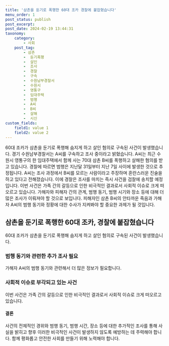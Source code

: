 ```yaml
---
title: '삼촌을 둔기로 폭행한 60대 조카 경찰에 붙잡혔습니다'
menu_order: 1
post_status: publish
post_excerpt: 
post_date: 2024-02-19 13:44:31
taxonomy:
    category:
        - 사회
    post_tag:
        - 삼촌
        -  둔기폭행
        -  살인
        -  조사
        -  경찰
        -  구속
        -  수원남부경찰서
        -  수원시
        -  영통구
        -  임대주택
        -  범행
        -  A씨
        -  B씨
        -  살해
        -  시신
custom_fields:
    field1: value 1
    field2: value 2
---
```


60대 조카가 삼촌을 둔기로 폭행해 숨지게 하고 살인 혐의로 구속된 사건이 발생했습니다. 경기 수원남부경찰서는 A씨를 구속하고 조사 중이라고 밝혔습니다. A씨는 최근 수원시 영통구의 한 임대주택에서 함께 사는 70대 삼촌 B씨를 폭행하고 살해한 혐의를 받고 있습니다. 
경찰에 따르면 범행은 지난달 31일부터 지난 7일 사이에 발생한 것으로 추정됩니다. A씨는 조사 과정에서 B씨를 모르는 사람이라고 주장하며 혼란스러운 진술을 하고 있다고 전해졌습니다. 이에 경찰은 조사를 마치는 즉시 사건을 검찰에 송치할 예정입니다.
이번 사건은 가족 간의 갈등으로 인한 비극적인 결과로서 사회적 이슈로 크게 떠오르고 있습니다. 가해자와 피해자 간의 관계, 범행 동기, 범행 시기와 장소 등에 대해 더 많은 조사가 이뤄져야 할 것으로 보입니다. 
피해자인 삼촌 B씨의 안타까운 죽음과 가해자 A씨의 범행 동기와 정황에 대한 수사가 지켜봐야 할 중요한 과제가 될 것입니다.
## 삼촌을 둔기로 폭행한 60대 조카, 경찰에 붙잡혔습니다
60대 조카가 삼촌을 둔기로 폭행해 숨지게 하고 살인 혐의로 구속된 사건이 발생했습니다.
### 범행 동기와 관련한 추가 조사 필요
가해자 A씨의 범행 동기와 관련해서 더 많은 정보가 필요합니다. 
### 사회적 이슈로 부각되고 있는 사건
이번 사건은 가족 간의 갈등으로 인한 비극적인 결과로서 사회적 이슈로 크게 떠오르고 있습니다.
#### 결론
사건의 전체적인 경위와 범행 동기, 범행 시간, 장소 등에 대한 추가적인 조사를 통해 사실을 밝히고 향후 이러한 비극적인 사건이 발생하지 않도록 예방하는 데 주력해야 합니다. 함께 평화롭고 안전한 사회를 만들기 위해 노력해야 합니다.

